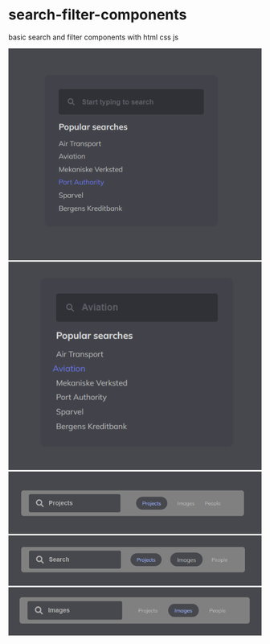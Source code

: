 # search-filter-components
basic search and filter components with html css js

<img src="./component1/ss/1.png" width="auto">
<img src="./component1/ss/2.png" width="auto">
<img src="./component2/ss/1.png" width="auto">
<img src="./component2/ss/2.png" width="auto">
<img src="./component2/ss/3.png" width="auto">
